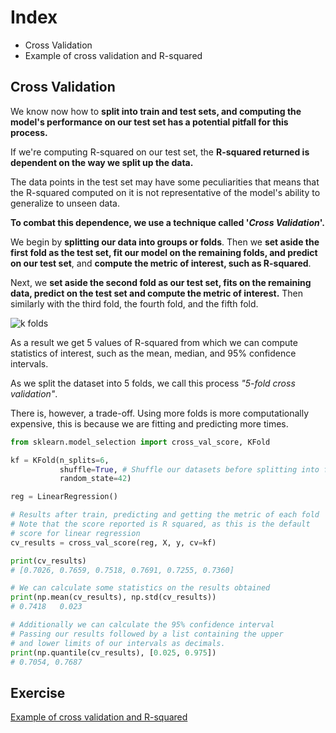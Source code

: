 # Index
- Cross Validation
- Example of cross validation and R-squared

## Cross Validation

We know now how to __split into train and test sets, and computing the model's 
performance on our test set has a potential pitfall for this process.__

If we're computing R-squared on our test set, the __R-squared returned is 
dependent on the way we split up the data.__

The data points in the test set may have some peculiarities that means that 
the R-squared computed on it is not representative of the model's ability 
to generalize to unseen data.

__To combat this dependence, we use a technique called '_Cross Validation_'.__

We begin by __splitting our data into groups or folds__. Then we __set aside the first fold 
as the test set, fit our model on the remaining folds, and predict on our test set__, 
and __compute the metric of interest, such as R-squared__.

Next, we __set aside the second fold as our test set, fits on the remaining data, 
predict on the test set and compute the metric of interest.__ Then similarly with the 
third fold, the fourth fold, and the fifth fold.

![k folds](imgs/kfolds.png)

As a result we get 5 values of R-squared from which we can compute statistics of interest, 
such as the mean, median, and 95% confidence intervals.

As we split the dataset into 5 folds, we call this process _"5-fold cross validation"_. 

There is, however, a trade-off. Using more folds is more computationally expensive, 
this is because we are fitting and predicting more times.

```python
from sklearn.model_selection import cross_val_score, KFold

kf = KFold(n_splits=6,
           shuffle=True, # Shuffle our datasets before splitting into folds
           random_state=42)

reg = LinearRegression()

# Results after train, predicting and getting the metric of each fold
# Note that the score reported is R squared, as this is the default
# score for linear regression
cv_results = cross_val_score(reg, X, y, cv=kf)

print(cv_results)
# [0.7026, 0.7659, 0.7518, 0.7691, 0.7255, 0.7360]

# We can calculate some statistics on the results obtained
print(np.mean(cv_results), np.std(cv_results))
# 0.7418   0.023

# Additionally we can calculate the 95% confidence interval
# Passing our results followed by a list containing the upper 
# and lower limits of our intervals as decimals.
print(np.quantile(cv_results), [0.025, 0.975])
# 0.7054, 0.7687
```

## Exercise 
[Example of cross validation and R-squared](../../../regression/02_cross_val_for_r_squared.py)

